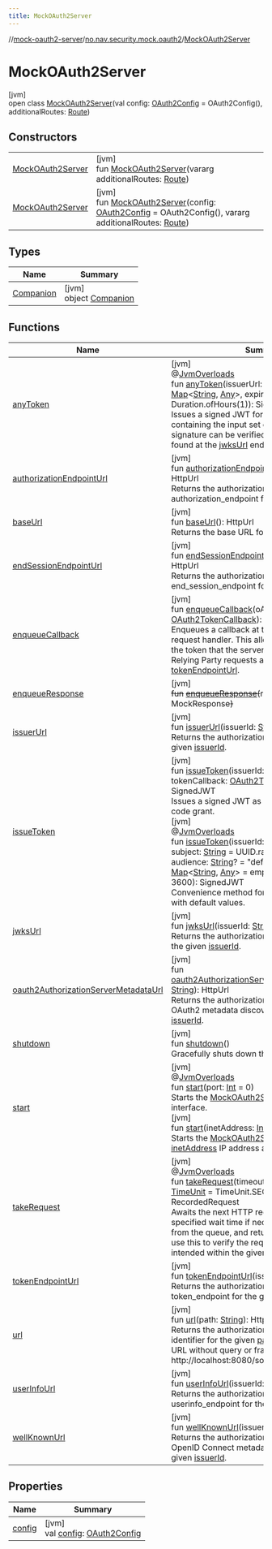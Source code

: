 ```yaml
---
title: MockOAuth2Server
---
```

//[mock-oauth2-server](../../../index.html)/[no.nav.security.mock.oauth2](../index.html)/[MockOAuth2Server](index.html)



# MockOAuth2Server



[jvm]\
open class [MockOAuth2Server](index.html)(val config: [OAuth2Config](../-o-auth2-config/index.html) = OAuth2Config(), additionalRoutes: [Route](../../no.nav.security.mock.oauth2.http/-route/index.html))



## Constructors


| | |
|---|---|
| [MockOAuth2Server](-mock-o-auth2-server.html) | [jvm]<br>fun [MockOAuth2Server](-mock-o-auth2-server.html)(vararg additionalRoutes: [Route](../../no.nav.security.mock.oauth2.http/-route/index.html)) |
| [MockOAuth2Server](-mock-o-auth2-server.html) | [jvm]<br>fun [MockOAuth2Server](-mock-o-auth2-server.html)(config: [OAuth2Config](../-o-auth2-config/index.html) = OAuth2Config(), vararg additionalRoutes: [Route](../../no.nav.security.mock.oauth2.http/-route/index.html)) |


## Types


| Name | Summary |
|---|---|
| [Companion](-companion/index.html) | [jvm]<br>object [Companion](-companion/index.html) |


## Functions


| Name | Summary |
|---|---|
| [anyToken](any-token.html) | [jvm]<br>@[JvmOverloads](https://kotlinlang.org/api/latest/jvm/stdlib/kotlin.jvm/-jvm-overloads/index.html)<br>fun [anyToken](any-token.html)(issuerUrl: HttpUrl, claims: [Map](https://kotlinlang.org/api/latest/jvm/stdlib/kotlin.collections/-map/index.html)&lt;[String](https://kotlinlang.org/api/latest/jvm/stdlib/kotlin/-string/index.html), [Any](https://kotlinlang.org/api/latest/jvm/stdlib/kotlin/-any/index.html)&gt;, expiry: [Duration](https://docs.oracle.com/javase/8/docs/api/java/time/Duration.html) = Duration.ofHours(1)): SignedJWT<br>Issues a signed JWT for a given [issuerUrl](any-token.html) containing the input set of [claims](any-token.html). The JWT's signature can be verified with the server's keys found at the [jwksUrl](jwks-url.html) endpoint. |
| [authorizationEndpointUrl](authorization-endpoint-url.html) | [jvm]<br>fun [authorizationEndpointUrl](authorization-endpoint-url.html)(issuerId: [String](https://kotlinlang.org/api/latest/jvm/stdlib/kotlin/-string/index.html)): HttpUrl<br>Returns the authorization server's authorization_endpoint for the given [issuerId](authorization-endpoint-url.html). |
| [baseUrl](base-url.html) | [jvm]<br>fun [baseUrl](base-url.html)(): HttpUrl<br>Returns the base URL for this server. |
| [endSessionEndpointUrl](end-session-endpoint-url.html) | [jvm]<br>fun [endSessionEndpointUrl](end-session-endpoint-url.html)(issuerId: [String](https://kotlinlang.org/api/latest/jvm/stdlib/kotlin/-string/index.html)): HttpUrl<br>Returns the authorization server's end_session_endpoint for the given [issuerId](end-session-endpoint-url.html). |
| [enqueueCallback](enqueue-callback.html) | [jvm]<br>fun [enqueueCallback](enqueue-callback.html)(oAuth2TokenCallback: [OAuth2TokenCallback](../../no.nav.security.mock.oauth2.token/-o-auth2-token-callback/index.html)): [Boolean](https://kotlinlang.org/api/latest/jvm/stdlib/kotlin/-boolean/index.html)<br>Enqueues a callback at the server's HTTP request handler. This allows for customization of the token that the server issues whenever a Relying Party requests a token from the [tokenEndpointUrl](token-endpoint-url.html). |
| [enqueueResponse](enqueue-response.html) | [jvm]<br>~~fun~~ [~~enqueueResponse~~](enqueue-response.html)~~(~~response: MockResponse~~)~~ |
| [issuerUrl](issuer-url.html) | [jvm]<br>fun [issuerUrl](issuer-url.html)(issuerId: [String](https://kotlinlang.org/api/latest/jvm/stdlib/kotlin/-string/index.html)): HttpUrl<br>Returns the authorization server's issuer for the given [issuerId](issuer-url.html). |
| [issueToken](issue-token.html) | [jvm]<br>fun [issueToken](issue-token.html)(issuerId: [String](https://kotlinlang.org/api/latest/jvm/stdlib/kotlin/-string/index.html), clientId: [String](https://kotlinlang.org/api/latest/jvm/stdlib/kotlin/-string/index.html), tokenCallback: [OAuth2TokenCallback](../../no.nav.security.mock.oauth2.token/-o-auth2-token-callback/index.html)): SignedJWT<br>Issues a signed JWT as part of the authorization code grant.<br>[jvm]<br>@[JvmOverloads](https://kotlinlang.org/api/latest/jvm/stdlib/kotlin.jvm/-jvm-overloads/index.html)<br>fun [issueToken](issue-token.html)(issuerId: [String](https://kotlinlang.org/api/latest/jvm/stdlib/kotlin/-string/index.html) = &quot;default&quot;, subject: [String](https://kotlinlang.org/api/latest/jvm/stdlib/kotlin/-string/index.html) = UUID.randomUUID().toString(), audience: [String](https://kotlinlang.org/api/latest/jvm/stdlib/kotlin/-string/index.html)? = &quot;default&quot;, claims: [Map](https://kotlinlang.org/api/latest/jvm/stdlib/kotlin.collections/-map/index.html)&lt;[String](https://kotlinlang.org/api/latest/jvm/stdlib/kotlin/-string/index.html), [Any](https://kotlinlang.org/api/latest/jvm/stdlib/kotlin/-any/index.html)&gt; = emptyMap(), expiry: [Long](https://kotlinlang.org/api/latest/jvm/stdlib/kotlin/-long/index.html) = 3600): SignedJWT<br>Convenience method for issuing a signed JWT with default values. |
| [jwksUrl](jwks-url.html) | [jvm]<br>fun [jwksUrl](jwks-url.html)(issuerId: [String](https://kotlinlang.org/api/latest/jvm/stdlib/kotlin/-string/index.html)): HttpUrl<br>Returns the authorization server's jwks_uri for the given [issuerId](jwks-url.html). |
| [oauth2AuthorizationServerMetadataUrl](oauth2-authorization-server-metadata-url.html) | [jvm]<br>fun [oauth2AuthorizationServerMetadataUrl](oauth2-authorization-server-metadata-url.html)(issuerId: [String](https://kotlinlang.org/api/latest/jvm/stdlib/kotlin/-string/index.html)): HttpUrl<br>Returns the authorization server's well-known OAuth2 metadata discovery URL for the given [issuerId](oauth2-authorization-server-metadata-url.html). |
| [shutdown](shutdown.html) | [jvm]<br>fun [shutdown](shutdown.html)()<br>Gracefully shuts down the [MockOAuth2Server](index.html). |
| [start](start.html) | [jvm]<br>@[JvmOverloads](https://kotlinlang.org/api/latest/jvm/stdlib/kotlin.jvm/-jvm-overloads/index.html)<br>fun [start](start.html)(port: [Int](https://kotlinlang.org/api/latest/jvm/stdlib/kotlin/-int/index.html) = 0)<br>Starts the [MockOAuth2Server](index.html) on the localhost interface.<br>[jvm]<br>fun [start](start.html)(inetAddress: [InetAddress](https://docs.oracle.com/javase/8/docs/api/java/net/InetAddress.html), port: [Int](https://kotlinlang.org/api/latest/jvm/stdlib/kotlin/-int/index.html))<br>Starts the [MockOAuth2Server](index.html) on the given [inetAddress](start.html) IP address at the given [port](start.html). |
| [takeRequest](take-request.html) | [jvm]<br>@[JvmOverloads](https://kotlinlang.org/api/latest/jvm/stdlib/kotlin.jvm/-jvm-overloads/index.html)<br>fun [takeRequest](take-request.html)(timeout: [Long](https://kotlinlang.org/api/latest/jvm/stdlib/kotlin/-long/index.html) = 2, unit: [TimeUnit](https://docs.oracle.com/javase/8/docs/api/java/util/concurrent/TimeUnit.html) = TimeUnit.SECONDS): RecordedRequest<br>Awaits the next HTTP request (waiting up to the specified wait time if necessary), removes it from the queue, and returns it. Callers should use this to verify the request was sent as intended within the given time. |
| [tokenEndpointUrl](token-endpoint-url.html) | [jvm]<br>fun [tokenEndpointUrl](token-endpoint-url.html)(issuerId: [String](https://kotlinlang.org/api/latest/jvm/stdlib/kotlin/-string/index.html)): HttpUrl<br>Returns the authorization server's token_endpoint for the given [issuerId](token-endpoint-url.html). |
| [url](url.html) | [jvm]<br>fun [url](url.html)(path: [String](https://kotlinlang.org/api/latest/jvm/stdlib/kotlin/-string/index.html)): HttpUrl<br>Returns the authorization server's issuer identifier for the given [path](url.html). The identifier is a URL without query or fragment components, e.g. http://localhost:8080/some-issuer. |
| [userInfoUrl](user-info-url.html) | [jvm]<br>fun [userInfoUrl](user-info-url.html)(issuerId: [String](https://kotlinlang.org/api/latest/jvm/stdlib/kotlin/-string/index.html)): HttpUrl<br>Returns the authorization server's userinfo_endpoint for the given [issuerId](user-info-url.html). |
| [wellKnownUrl](well-known-url.html) | [jvm]<br>fun [wellKnownUrl](well-known-url.html)(issuerId: [String](https://kotlinlang.org/api/latest/jvm/stdlib/kotlin/-string/index.html)): HttpUrl<br>Returns the authorization server's well-known OpenID Connect metadata discovery URL for the given [issuerId](well-known-url.html). |


## Properties


| Name | Summary |
|---|---|
| [config](config.html) | [jvm]<br>val [config](config.html): [OAuth2Config](../-o-auth2-config/index.html) |


